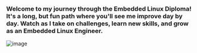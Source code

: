 ### Welcome to my journey through the Embedded Linux Diploma! It's a long, but fun path where you'll see me improve day by day. Watch as I take on challenges, learn new skills, and grow as an Embedded Linux Engineer.

![image](https://github.com/user-attachments/assets/c41af424-05f0-42d0-873c-be57150a26f5)





